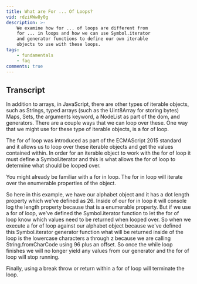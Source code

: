 ```yaml
---
title: What are For ... Of Loops?
vid: rdziKWw8y0g
description: >-
    We examine how for ... of loops are different from
    for ... in loops and how we can use Symbol.iterator
    and generator functions to define our own iterable
    objects to use with these loops.
tags:
    - fundamentals
    - faq
comments: true
---
```


## Transcript

In addition to arrays, in JavaScript, there are other types of iterable objects, such as Strings, typed arrays (such as the Uint8Array for storing bytes) Maps, Sets, the arguments keyword, a NodeList as part of the dom, and generators. There are a couple ways that we can loop over these. One way that we might use for these type of iterable objects, is a for of loop.

The for of loop was introduced as part of the ECMAScript 2015 standard and it allows us to loop over these iterable objects and get the values contained within. In order for an iterable object to work with the for of loop it must define a Symbol.iterator and this is what allows the for of loop to determine what should be looped over.

You might already be familiar with a for in loop. The for in loop will iterate over the enumerable properties of the object.

So here in this example, we have our alphabet object and it has a dot length property which we've defined as 26. Inside of our for in loop it will console log the length property because that is a enumerable property. But if we use a for of loop, we've defined the Symbol.iterator function to let the for of loop know which values need to be returned when looped over. So when we execute a for of loop against our alphabet object because we've defined this Symbol.iterator generator function what will be returned inside of the loop is the lowercase characters a through z because we are calling String.fromCharCode using 96 plus an offset. So once the while loop finishes we will no longer yield any values from our generator and the for of loop will stop running.

Finally, using a break throw or return within a for of loop will terminate the loop.
